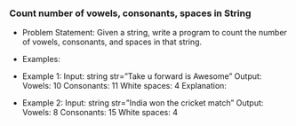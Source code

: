 ### Count number of vowels, consonants, spaces in String

- Problem Statement: Given a string, write a program to count the number of vowels, consonants, and spaces in that string.

- Examples:

- Example 1:
  Input: string str=”Take u forward is Awesome”
  Output:
  Vowels: 10
  Consonants: 11
  White spaces: 4
  Explanation:

- Example 2:
  Input: string str=”India won the cricket match”
  Output:
  Vowels: 8
  Consonants: 15
  White spaces: 4
